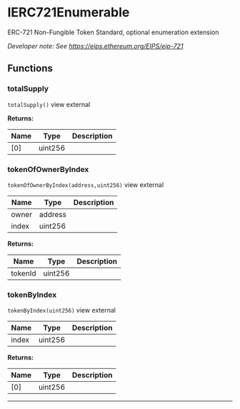 

# IERC721Enumerable

ERC-721 Non-Fungible Token Standard, optional enumeration extension

*Developer note: See https://eips.ethereum.org/EIPS/eip-721*




## Functions
### totalSupply


`totalSupply()` view external






**Returns:**

| Name | Type | Description |
| ---- | ---- | ----------- |
| [0] | uint256 |  |

### tokenOfOwnerByIndex


`tokenOfOwnerByIndex(address,uint256)` view external





| Name | Type | Description |
| ---- | ---- | ----------- |
| owner | address |  |
| index | uint256 |  |

**Returns:**

| Name | Type | Description |
| ---- | ---- | ----------- |
| tokenId | uint256 |  |

### tokenByIndex


`tokenByIndex(uint256)` view external





| Name | Type | Description |
| ---- | ---- | ----------- |
| index | uint256 |  |

**Returns:**

| Name | Type | Description |
| ---- | ---- | ----------- |
| [0] | uint256 |  |



---


